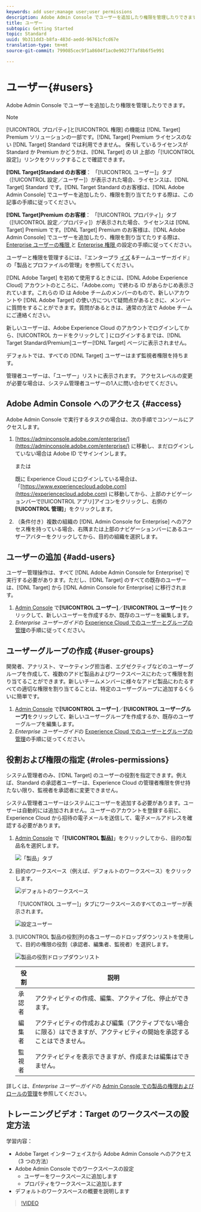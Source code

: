 ```yaml
---
keywords: add user;manage user;user permissions
description: Adobe Admin Console でユーザーを追加したり権限を管理したりできます。
title: ユーザー
subtopic: Getting Started
topic: Standard
uuid: 9b311dd3-b8fa-483d-aedd-96761cfcd67e
translation-type: tm+mt
source-git-commit: 799085cec9f1a8604f1ac0e9027f7af8b6f5e991

---
```



# ユーザー{#users}

Adobe Admin Console でユーザーを追加したり権限を管理したりできます。

>[!NOTE]
>
>[!UICONTROL プロパティ]と[!UICONTROL 権限] の機能は [!DNL Target] Premium ソリューションの一部です。[!DNL Target] Premium ライセンスのない [!DNL Target] Standard では利用できません。
>保有しているライセンスが Standard か Premium かどうかは、[!DNL Target] の UI 上部の「[!UICONTROL 設定]」リンクをクリックすることで確認できます。
>
>**[!DNL Target]Standard のお客様**： 「[!UICONTROL ユーザー]」タブ（[!UICONTROL 設定／ユーザー]）が表示された場合、ライセンスは、[!DNL Target] Standard です。[!DNL Target Standard のお客様は、[!DNL Adobe Admin Console] でユーザーを追加したり、権限を割り当てたりする際は、この記事の手順に従ってください。
>
>**[!DNL Target]Premium のお客様**： 「[!UICONTROL プロパティ]」タブ（[!UICONTROL 設定／プロパティ]）が表示された場合、ライセンスは [!DNL Target] Premium です。[!DNL Target] Premium のお客様は、[!DNL Adobe Admin Console] でユーザーを追加したり、権限を割り当てたりする際は、[ Enterprise ユーザーの権限 ](/help/administrating-target/c-user-management/property-channel/property-channel.md) と [Enterprise 権限 ](/help/administrating-target/c-user-management/property-channel/properties-overview.md) の設定の手順に従ってください。

ユーザーと権限を管理するには、『エンタープラ [イズ](https://helpx.adobe.com/enterprise/using/manage-products-and-profiles.html) &amp;チームユーザーガイド』の「製品とプロファイルの管理」を参照してください。

[!DNL Adobe Target] を初めて使用するときには、[!DNL Adobe Experience Cloud] アカウントのところに、「Adobe.com」で終わる ID があらかじめ表示されています。これらの ID は Adobe チームのメンバーのもので、新しいアカウントや [!DNL Adobe Target] の使い方について疑問点があるときに、メンバーに質問をすることができます。質問があるときは、通常の方法で Adobe チームにご連絡ください。

新しいユーザーは、Adobe Experience Cloud のアカウントでログインしてから、[!UICONTROL  カードをクリックして ] にログインするまでは、[!DNL Target Standard/Premium]ユーザー[!DNL Target] ページに表示されません。

デフォルトでは、すべての [!DNL Target] ユーザーはまず監視者権限を持ちます。

管理者ユーザーは、「ユーザー」リストに表示されます。 アクセスレベルの変更が必要な場合は、システム管理者ユーザーの1人に問い合わせてください。

## Adobe Admin Console へのアクセス {#access}

Adobe Admin Console で実行するタスクの場合は、次の手順でコンソールにアクセスします。

1. [https://adminconsole.adobe.com/enterprise/](https://adminconsole.adobe.com/enterprise/) に移動し、まだログインしていない場合は Adobe ID でサインインします。

   または

   既に Experience Cloud にログインしている場合は、「[https://www.experiencecloud.adobe.com](https://experiencecloud.adobe.com) に移動してから、上部のナビゲーションバーで[!UICONTROL アプリ]アイコンをクリックし、右側の&#x200B;**[!UICONTROL 管理]**」をクリックします。

1. （条件付き）複数の組織の [!DNL Admin Console for Enterprise] へのアクセス権を持っている場合、右隅または上部のナビゲーションバーにあるユーザーアバターをクリックしてから、目的の組織を選択します。

## ユーザーの追加 {#add-users}

ユーザー管理操作は、すべて [!DNL Adobe Admin Console for Enterprise] で実行する必要があります。ただし、[!DNL Target] のすべての既存のユーザーは、[!DNL Target] から [!DNL Admin Console for Enterprise] に移行されます。

1. [Admin Console](../../../administrating-target/c-user-management/c-user-management/user-management.md#section_79796E0227D048F59BAE0AB02E544EBE) で&#x200B;**[!UICONTROL ユーザー]**／**[!UICONTROL ユーザー]**&#x200B;をクリックして、新しいユーザーを作成するか、既存のユーザーを編集します。
1. *Enterprise ユーザーガイド*&#x200B;の [Experience Cloud でのユーザーとグループの管理](https://helpx.adobe.com/enterprise/help/users.html)の手順に従ってください。

## ユーザーグループの作成 {#user-groups}

開発者、アナリスト、マーケティング担当者、エグゼクティブなどのユーザーグループを作成して、複数のアドビ製品およびワークスペースにわたって権限を割り当てることができます。新しいチームメンバーに様々なアドビ製品にわたるすべての適切な権限を割り当てることは、特定のユーザーグループに追加するくらいに簡単です。

1. [Admin Console](../../../administrating-target/c-user-management/c-user-management/user-management.md#section_79796E0227D048F59BAE0AB02E544EBE) で&#x200B;**[!UICONTROL ユーザー]**／**[!UICONTROL ユーザーグループ]**&#x200B;をクリックして、新しいユーザーグループを作成するか、既存のユーザーグループを編集します。
1. *Enterprise ユーザーガイド*&#x200B;の [Experience Cloud でのユーザーとグループの管理](https://helpx.adobe.com/enterprise/help/users.html)の手順に従ってください。

## 役割および権限の指定 {#roles-permissions}

システム管理者のみ、[!DNL Target] のユーザーの役割を指定できます。例えば、Standard の承認者ユーザーは、Experience Cloud の管理者権限を併せ持たない限り、監視者を承認者に変更できません。

システム管理者ユーザーはシステムにユーザーを追加する必要があります。ユーザーは自動的には追加されません。ユーザーのアカウントを登録する前に、Experience Cloud から招待の電子メールを送信して、電子メールアドレスを確認する必要があります。

1. [Admin Console](../../../administrating-target/c-user-management/c-user-management/user-management.md#section_79796E0227D048F59BAE0AB02E544EBE) で「**[!UICONTROL 製品]**」をクリックしてから、目的の製品名を選択します。

   ![「製品」タブ](/help/administrating-target/c-user-management/c-user-management/assets/workspace-new.png)

1. 目的のワークスペース（例えば、デフォルトのワークスペース）をクリックします。

   ![デフォルトのワークスペース](/help/administrating-target/c-user-management/c-user-management/assets/default-workspace.png)

   「[!UICONTROL ユーザー]」タブにワークスペースのすべてのユーザーが表示されます。

   ![設定ユーザー](/help/administrating-target/c-user-management/c-user-management/assets/configuration_users-new.png)

1. [!UICONTROL 製品の役割]列の各ユーザーのドロップダウンリストを使用して、目的の権限の役割（承認者、編集者、監視者）を選択します。

   ![製品の役割ドロップダウンリスト](/help/administrating-target/c-user-management/c-user-management/assets/product-role.png)

   | 役割 | 説明 |
   |--- |--- |
   | 承認者 | アクティビティの作成、編集、アクティブ化、停止ができます。 |
   | 編集者 | アクティビティの作成および編集（アクティブでない場合に限る）はできますが、アクティビティの開始を承認することはできません。 |
   | 監視者 | アクティビティを表示できますが、作成または編集はできません。 |

詳しくは、*Enterprise ユーザーガイド*&#x200B;の [Admin Console での製品の権限およびロールの管理](https://helpx.adobe.com/enterprise/help/manage-permissions-and-roles.html)を参照してください。

## トレーニングビデオ：Target のワークスペースの設定方法

学習内容：

* Adobe Target インターフェイスから Adobe Admin Console へのアクセス（3 つの方法）
* Adobe Admin Console でのワークスペースの設定
   * ユーザーをワークスペースに追加します
   * プロパティをワークスペースに追加します
* デフォルトのワークスペースの概要を説明します

>[!VIDEO](https://video.tv.adobe.com/v/19463/?captions=jpn)
